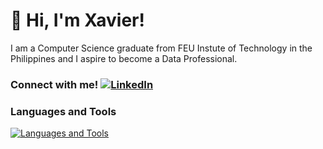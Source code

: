  # 👋 Hi, I'm Xavier! 
  I am a Computer Science graduate from FEU Instute of Technology in the Philippines and I aspire to become a Data Professional.<br/>

 ### Connect with me! [![LinkedIn](https://skillicons.dev/icons?i=linkedin)](https://www.linkedin.com/in/rxavierremo/)
 ### Languages and Tools 
[![Languages and Tools](https://skillicons.dev/icons?i=html,css,postgres,py,pycharm,vscode,selenium,jenkins)](https://skillicons.dev)

<!--
**rxavierremo/rxavierremo** is a ✨ _special_ ✨ repository because its `README.md` (this file) appears on your GitHub profile.

Here are some ideas to get you started:

- 🔭 I’m currently working on ...
- 🌱 I’m currently learning ...
- 👯 I’m looking to collaborate on ...
- 🤔 I’m looking for help with ...
- 💬 Ask me about ...
- 📫 How to reach me: ...
- 😄 Pronouns: ...
- ⚡ Fun fact: ...
-->
